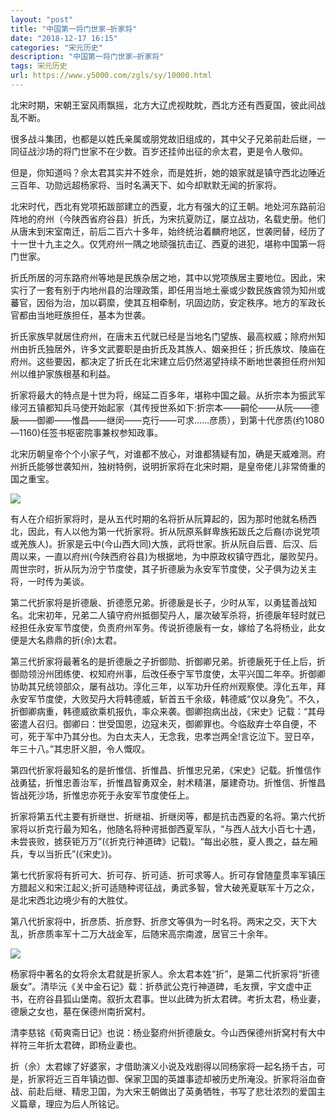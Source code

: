 ```yaml
---
layout: "post"
title: "中国第一将门世家—折家将"
date: "2018-12-17 16:15"
categories: "宋元历史"
description: "中国第一将门世家—折家将"
tags: 宋元历史
url: https://www.y5000.com/zgls/sy/10000.html
---
```






北宋时期，宋朝王室风雨飘摇，北方大辽虎视眈眈，西北方还有西夏国，彼此间战乱不断。

很多战斗集团，也都是以姓氏亲属或朋党故旧组成的，其中父子兄弟前赴后继，一同征战沙场的将门世家不在少数。百岁还挂帅出征的佘太君，更是令人敬仰。

但是，你知道吗？佘太君其实并不姓佘，而是姓折，她的娘家就是镇守西北边陲近三百年、功勋远超杨家将、当时名满天下、如今却默默无闻的折家将。

北宋时代，西北有党项拓跋部建立的西夏，北方有强大的辽王朝。地处河东路前沿阵地的府州（今陕西省府谷县）折氏，为宋抗夏防辽，屡立战功，名载史册。他们从唐末到宋室南迁，前后二百六十多年，始终统治着麟府地区，世袭罔替，经历了十一世十九主之久。仅凭府州一隅之地顽强抗击辽、西夏的进犯，堪称中国第一将门世家。

折氏所居的河东路府州等地是民族杂居之地，其中以党项族居主要地位。因此，宋实行了一套有别于内地州县的治理政策，即任用当地土豪或少数民族酋领为知州或蕃官，因俗为治，加以羁縻，使其互相牵制，巩固边防，安定秩序。地方的军政长官都由当地旺族担任，基本为世袭。

折氏家族早就居住府州，在唐末五代就已经是当地名门望族、最高权威；除府州知州由折氏独居外，许多文武要职是由折氏及其族人、姻亲担任；折氏族坟、陵庙在府州。这些要因，都决定了折氏在北宋建立后仍然渴望持续不断地世袭担任府州知州以维护家族根基和利益。

折家将最大的特点是十世为将，绵延二百多年，堪称中国之最。从折宗本为振武军缘河五镇都知兵马使开始起家（其传授世系如下:折宗本——嗣伦——从阮——德扆——御卿——惟昌——继闵——克行——可求……彦质），到第十代彦质(约1080—1160)任签书枢密院事兼权参知政事。

北宋历朝皇帝个个小家子气，对谁都不放心，对谁都猜疑有加，确是天威难测。府州折氏能够世袭知州，独树特例，说明折家将在北宋时期，是皇帝佬儿非常倚重的国之重宝。

![](https://img.y5000.com/uploads/allimg/170110/1624203619-0.jpg)

有人在介绍折家将时，是从五代时期的名将折从阮算起的，因为那时他就名杨西北，因此，有人以他为第一代折家将。折从阮原系鲜卑族拓跋氏之后裔(亦说党项或羌族人)。折家是云中(今山西大同)大族，武将世家。折从阮自后晋、后汉、后周以来，一直以府州(今陕西府谷县)为根据地，为中原政权镇守西北，屡败契丹。周世宗时，折从阮为汾宁节度使，其子折德扆为永安军节度使，父子俱为边关主将，一时传为美谈。

第二代折家将是折德扆、折德愿兄弟。折德扆是长子，少时从军，以勇猛善战知名。北宋初年，兄弟二人镇守府州抵御契丹人，屡次破军杀将，折德扆年轻时就已经担任永安军节度使，负责府州军务。传说折德扆有一女，嫁给了名将杨业，此女便是大名鼎鼎的折(佘)太君。

第三代折家将最著名的是折德扆之子折御勋、折御卿兄弟。折德扆死于任上后，折御勋领汾州团练使、权知府州事，后改任泰宁军节度使，太平兴国二年卒。折御卿协助其兄统领部众，屡有战功。淳化三年，以军功升任府州观察使。淳化五年，拜永安军节度使，大败契丹大将韩德威，斩首五千余级，韩德威“仅以身免”。不久，折御卿病重，韩德威欲乘机报仇，率众来袭。御卿抱病出战，《宋史》记载：“其母密遣人召归。御卿曰：世受国恩，边寇未灭，御卿罪也。今临敌弃士卒自便，不可，死于军中乃其分也。为白太夫人，无念我，忠孝岂两全!言讫泣下。翌日卒，年三十八。”其忠肝义胆，令人慨叹。

第四代折家将最知名的是折惟信、折惟昌、折惟忠兄弟，《宋史》记载。折惟信作战勇猛，折惟忠善治军，折惟昌智勇双全，射术精湛，屡建奇功。折惟信、折惟昌皆战死沙场，折惟忠亦死于永安军节度使任上。

折家将第五代主要有折继世、折继祖、折继闵等，都是抗击西夏的名将。第六代折家将以折克行最为知名，他随名将种谔抵御西夏军队，“与西人战大小百七十遇，未尝丧败，掳获钜万万”(《折克行神道碑》记载)。“每出必胜，夏人畏之，益左厢兵，专以当折氏”(《宋史》)。

第七代折家将有折可大、折可存、折可适、折可求等人。折可存曾随童贯率军镇压方腊起义和宋江起义;折可适随种谔征战，勇武多智，曾大破羌夏联军十万之众，是北宋西北边境少有的大胜仗。

第八代折家将中，折彦质、折彦野、折彦文等俱为一时名将。两宋之交，天下大乱，折彦质率军十二万大战金军，后随宋高宗南渡，居官三十余年。

![](https://img.y5000.com/uploads/allimg/170110/1624206020-1.jpg)

杨家将中著名的女将佘太君就是折家人。佘太君本姓“折”，是第二代折家将“折德扆女”。清毕沅《关中金石记》载：折恭武公克行神道碑，毛友撰，宇文虚中正书，在府谷县狐山堡南。叙折太君事。世以此碑为折太君碑。考折太君，杨业妻，德扆之女也，墓在保德州南折窝村。

清李慈铭《荀爽斋日记》也说：杨业娶府州折德扆女。今山西保德州折窝村有大中祥符三年折太君碑，即杨业妻也。

折（佘）太君嫁了好婆家，才借助演义小说及戏剧得以同杨家将一起名扬千古，可是，折家将近三百年镇边御、保家卫国的英雄事迹却被历史所淹没。折家将浴血奋战、前赴后继、精忠卫国，为大宋王朝做出了英勇牺牲，书写了悲壮浓烈的爱国主义篇章，理应为后人所铭记。
